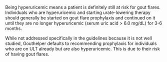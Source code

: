 Being hyperuricemic means a patient is definitely still at risk for gout flares. Individuals who are hyperuricemic and starting urate-lowering therapy should generally be started on gout flare prophylaxis and continued on it until they are no longer hyperuricemic (serum uric acid > 6.0 mg/dL) for 3-6 months.

While not addressed specifically in the guidelines because it is not well studied, Gouthelper defaults to recommending prophylaxis for individuals who are on ULT already but are also hyperuricemic. This is due to their risk of having gout flares.
